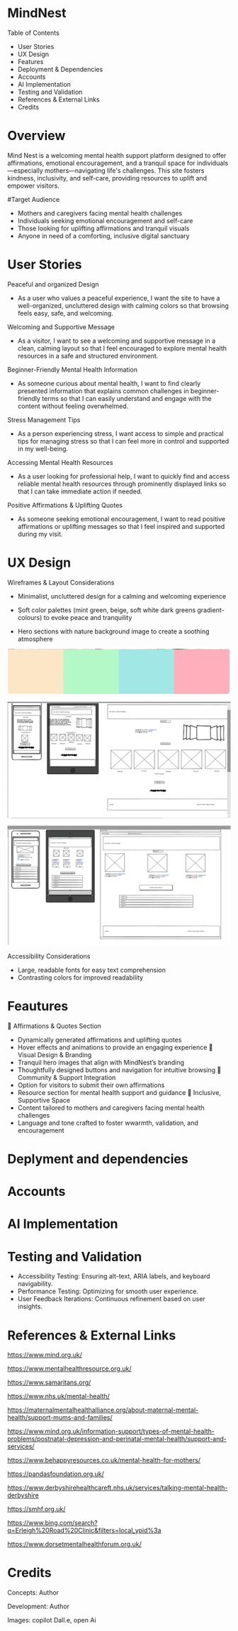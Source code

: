 # MindNest
Table of Contents
- User Stories
- UX Design
- Features
- Deployment & Dependencies
- Accounts
- AI Implementation
- Testing and Validation
- References & External Links
- Credits

# Overview
Mind Nest is a welcoming mental health support platform designed to offer affirmations, emotional encouragement, and a tranquil space for individuals—especially mothers—navigating life's challenges. This site fosters kindness, inclusivity, and self-care, providing resources to uplift and empower visitors.

#Target Audience
- Mothers and caregivers facing mental health challenges
- Individuals seeking emotional encouragement and self-care
- Those looking for uplifting affirmations and tranquil visuals
- Anyone in need of a comforting, inclusive digital sanctuary
# User Stories
Peaceful and organized Design
- As a user who values a peaceful experience, I want the site to have a well-organized, uncluttered design with calming colors so that browsing feels easy, safe, and welcoming.

Welcoming and Supportive Message
- As a visitor, I want to see a welcoming and supportive message in a clean, calming layout so that I feel encouraged to explore mental health resources in a safe and structured environment.

Beginner-Friendly Mental Health Information
- As someone curious about mental health, I want to find clearly presented information that explains common challenges in beginner-friendly terms so that I can easily understand and engage with the content without feeling overwhelmed.

Stress Management Tips 
- As a person experiencing stress, I want access to simple and practical tips for managing stress so that I can feel more in control and supported in my well-being.

Accessing Mental Health Resources
- As a user looking for professional help, I want to quickly find and access reliable mental health resources through prominently displayed links so that I can take immediate action if needed. 

Positive Affirmations & Uplifting Quotes
- As someone seeking emotional encouragement, I want to read positive affirmations or uplifting messages so that I feel inspired and supported during my visit.

# UX Design 
Wireframes & Layout Considerations
- Minimalist, uncluttered design for a calming and welcoming experience
- Soft color palettes (mint green, beige, soft white dark greens gradient-colours) to evoke peace and tranquility

- Hero sections with nature background image to create a soothing atmosphere



![image palette for mn website](<assets/images/image.png>)

![wireframe index](<assets/images/wireframe-mn-index.PNG >)

![wireframe resources](<assets/images/wireframe-mn-resources.PNG>)


Accessibility Considerations
- Large, readable fonts for easy text comprehension
- Contrasting colors for improved readability


# Feautures
🌱 Affirmations & Quotes Section
- Dynamically generated affirmations and uplifting quotes
- Hover effects and animations to provide an engaging experience
🎨 Visual Design & Branding
- Tranquil hero images that align with MindNest’s branding
- Thoughtfully designed buttons and navigation for intuitive browsing
🤝 Community & Support Integration
- Option for visitors to submit their own affirmations
- Resource section for mental health support and guidance
🏡 Inclusive, Supportive Space
- Content tailored to mothers and caregivers facing mental health challenges
- Language and tone crafted to foster wwarmth, validation, and encouragement
# Deplyment and dependencies

# Accounts
# AI Implementation
# Testing and Validation
- Accessibility Testing: Ensuring alt-text, ARIA labels, and keyboard navigability.
- Performance Testing: Optimizing for smooth user experience.
- User Feedback Iterations: Continuous refinement based on user insights.


# References & External Links
https://www.mind.org.uk/

https://www.mentalhealthresource.org.uk/

https://www.samaritans.org/

https://www.nhs.uk/mental-health/

https://maternalmentalhealthalliance.org/about-maternal-mental-health/support-mums-and-families/

https://www.mind.org.uk/information-support/types-of-mental-health-problems/postnatal-depression-and-perinatal-mental-health/support-and-services/

https://www.behappyresources.co.uk/mental-health-for-mothers/

https://pandasfoundation.org.uk/

https://www.derbyshirehealthcareft.nhs.uk/services/talking-mental-health-derbyshire

https://smhf.org.uk/

https://www.bing.com/search?q=Erleigh%20Road%20Clinic&filters=local_ypid%3a

https://www.dorsetmentalhealthforum.org.uk/

# Credits
Concepts: Author

Development: Author

Images: copilot Dall.e, open Ai



